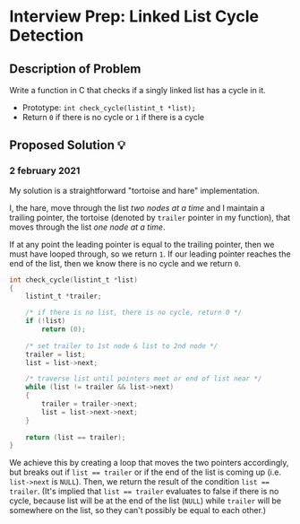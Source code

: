 # Interview Prep: Linked List Cycle Detection

## Description of Problem

Write a function in C that checks if a singly linked list has a cycle in it.

* Prototype: `int check_cycle(listint_t *list);`
* Return `0` if there is no cycle or `1` if there is a cycle

## Proposed Solution 💡

### 2 february 2021

My solution is a straightforward "tortoise and hare" implementation. 

I, the hare, move through the list *two nodes at a time* and I maintain a trailing pointer, the tortoise (denoted by `trailer` pointer in my function), that moves through the list *one node at a time*.

If at any point the leading pointer is equal to the trailing pointer, then we must have looped through, so we return `1`. If our leading pointer reaches the end of the list, then we know there is no cycle and we return `0`.


```C
int check_cycle(listint_t *list)
{
	listint_t *trailer;

	/* if there is no list, there is no cycle, return 0 */
	if (!list)
		return (0);
	
	/* set trailer to 1st node & list to 2nd node */
	trailer = list;
	list = list->next;

	/* traverse list until pointers meet or end of list near */
	while (list != trailer && list->next)
	{
		trailer = trailer->next;
		list = list->next->next;
	}
	
	return (list == trailer);
}
```

We achieve this by creating a loop that moves the two pointers accordingly, but breaks out if `list == trailer` or if the end of the list is coming up (i.e. `list->next` is `NULL`). Then, we return the result of the condition `list == trailer`. (It's implied that `list == trailer` evaluates to false if there is no cycle, because list will be at the end of the list (`NULL`) while `trailer` will be somewhere on the list, so they can't possibly be equal to each other.)
